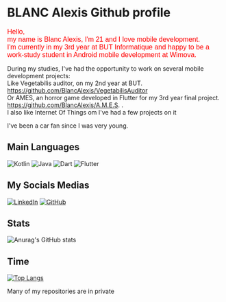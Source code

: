 <h1>BLANC Alexis Github profile</h1>

<p><span style="font-family: &quot;comic sans ms&quot;, sans-serif; color: #ff0000; font-size: medium;">Hello, 
<br>
my name is Blanc Alexis, I'm 21 and I love mobile development.
<br>
I'm currently in my 3rd year at BUT Informatique and happy to be a work-study student in Android mobile development at Wimova.
<br>

During my studies, I've had the opportunity to work on several mobile development projects: 
<br>
Like Vegetabilis auditor, on my 2nd year at BUT. 
https://github.com/BlancAlexis/VegetabilisAuditor
<br>
Or AMES, an horror game developed in Flutter for my 3rd year final project.
https://github.com/BlancAlexis/A.M.E.S. .
<br>
I also like Internet Of Things om I've had a few projects on it
<br>


I've been a car fan since I was very young.
</span></p>

<h2>Main Languages</h2>

![Kotlin](https://img.shields.io/badge/kotlin-%237F52FF.svg?style=for-the-badge&logo=kotlin&logoColor=white)
![Java](https://img.shields.io/badge/java-%23ED8B00.svg?style=for-the-badge&logo=openjdk&logoColor=white)
![Dart](https://img.shields.io/badge/dart-%230175C2.svg?style=for-the-badge&logo=dart&logoColor=white)
![Flutter](https://img.shields.io/badge/Flutter-%2302569B.svg?style=for-the-badge&logo=Flutter&logoColor=white)

<h2>My Socials Medias</h2>
        
<a href="https://www.linkedin.com/in/alexis--blanc/"><img src="https://img.shields.io/badge/LinkedIn-0077B5?style=for-the-badge&logo=linkedin&logoColor=white" alt="LinkedIn" /></a>
<a href="https://github.com/BlancAlexis"><img src="https://img.shields.io/badge/GitHub-100000?style=for-the-badge&logo=github&logoColor=white" alt="GitHub" /></a>

<h2>Stats</h2>

![Anurag's GitHub stats](https://github-readme-stats.vercel.app/api?username=BlancAlexis\&bg_color=30,e96443,904e95\&title_color=fff\&text_color=fff)

<h2>Time</h2>

[![Top Langs](https://github-readme-stats.vercel.app/api/top-langs/?username=BlancAlexis&layout=donut)](https://github.com/anuraghazra/github-readme-stats)

<p>Many of my repositories are in private</p>
